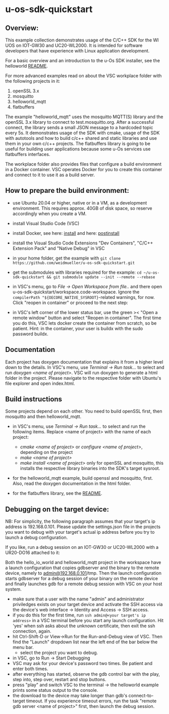 <!--
Copyright 2023 Weidmueller Interface GmbH & Co. KG <oss@weidmueller.com>
SPDX-FileCopyrightText: 2023 

SPDX-License-Identifier: Apache-2.0
-->

# u-os-sdk-quickstart

## Overview:

This example collection demonstrates usage of the C/C++ SDK for the WI UOS on IOT-GW30 and UC20-WL2000. It is intended for software developers that have experience with Linux application development.

For a basic overview and an introduction to the u-Os SDK installer, see the helloworld [README](helloworld/README.md).

For more advanced examples read on about the VSC workplace folder with the following projects in it:

1. openSSL 3.x
2. mosquitto
3. helloworld_mqtt
4. flatbuffers

The example "helloworld_mqtt" uses the mosquitto MQTT(S) library and the openSSL 3.x library to connect to test.mosquitto.org. After a successful connect, the library sends a small JSON message to a hardcoded topic every 5s.
It demonstrates usage of the SDK with cmake, usage of the SDK with autotools and how to build c/c++ shared and static libraries and use them in your own c/c++ projects.
The flatbuffers library is going to be useful for building user applications because some u-Os services use flatbuffers interfaces.

The workplace folder also provides files that configure a build environment in a Docker container. VSC operates Docker for you to create this container and connect to it to use it as a build server.

## How to prepare the build environment:

- use Ubuntu 20.04 or higher, native or in a VM, as a development environment. This requires approx. 40GB of disk space, so reserve accordingly when you create a VM.

- install Visual Studio Code (VSC)

- install Docker, see here: [install](https://docs.docker.com/engine/install/ubuntu/) and here: [postinstall](https://docs.docker.com/engine/install/linux-postinstall/)

- install the Visual Studio Code Extensions "Dev Containers", "C/C++ Extension Pack" and "Native Debug" in VSC

- in your home folder, get the example with `git clone https://github.com/weidmueller/u-os-sdk-quickstart.git`

- get the submodules with libraries required for the example: `cd ~/u-os-sdk-quickstart && git submodule update --init --remote --rebase`

- in VSC's menu, go to *File -> Open Workspace from file..* and there open u-os-sdk-quickstart/workspace.code-workspace. Ignore the `compilerPath "${OECORE_NATIVE_SYSROOT}`-related warnings, for now. Click "reopen in container" or proceed to the next step:

- in VSC's left corner of the lower status bar, use the green >< "Open a remote window" button and select "Reopen in container". The first time you do this, VSC lets docker create the container from scratch, so be patient. Hint: in the container, your user is buildx with the sudo password buildx.

## Documentation
Each project has doxygen documentation that explains it from a higher level down to the details. 
In VSC's menu, use *Terminal -> Run task...* to select and run *doxygen <name of project\>*.
VSC will run doxygen to generate a html folder in the project. Please navigate to the respective folder with Ubuntu's file explorer and open index.html.

## Build instructions

Some projects depend on each other. You need to build openSSL first, then mosquitto and then helloworld_mqtt.

- in VSC's menu, use *Terminal -> Run task...* to select and run the following items. Replace <name of project\> with the name of each project:
    - *cmake <name of project\>* or *configure <name of project\>*, depending on the project
    - *make <name of project\>*
    - *make install <name of project\>* only for openSSL and mosquitto, this installs the respective library binaries into the SDK's target sysroot.

- for the helloworld_mqtt example, build openssl and mosquitto, first. Also, read the doxygen documentation in the html folder.

- for the flatbuffers library, see the [README](flatbuffers/README.md).

## Debugging on the target device:

NB: For simplicity, the following paragraph assumes that your target's ip address is 192.168.0.101. Please update the settings.json file in the projects you want to debug with your target's actual ip address before you try to launch a debug configuration.

If you like, run a debug session on an IOT-GW30 or UC20-WL2000 with a UR20-DO16 attached to it:

Both the hello_io_world and helloworld_mqtt project in the workspace have a launch configuration that copies gdbserver and the binary to the remote device, namely to admin@192.168.0.101/tmp.
Then the launch configuration starts gdbserver for a debug session of your binary on the remote device and finally launches gdb for a remote debug session with VSC on your host system.

- make sure that a user with the name "admin" and administrator priviledges exists on your target device and activate the SSH access via the device's web interface -> Identity and Access -> SSH access.
- if you do this for the first time, run `ssh admin@<your target's ip address>` in a VSC terminal before you start any launch configuration. Hit 'yes' when ssh asks about the unknown certificate, then exit the ssh connection, again.
- hit Ctrl-Shift-D or View->Run for the Run-and-Debug view of VSC. Then find the "Launch" dropdown list near the left end of the bar below the menu bar.
    - select the project you want to debug.
- in VSC, go to Run -> Start Debugging
- VSC may ask for your device's password two times. Be patient and enter both times.
- after everything has started, observe the gdb control bar with the play, step into, step over, restart and stop buttons. 
- press "play" and switch VSC to the terminal -> the helloworld example prints some status output to the console.
- the download to the device may take longer than gdb's connect-to-target timeout. If you experience timeout errors, run the task "remote gdb server <name of project\>" first, then launch the debug session.
